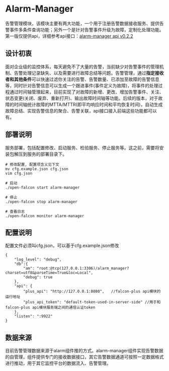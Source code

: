 <!-- toc -->

# Alarm-Manager
告警管理模块，该模块主要有两大功能，一个用于注册告警数据接收服务、提供告警事件多条件查询功能；另外一个是针对告警事件升级为故障，定制化处理功能。第一版仅提供api，详细参考api接口：[alarm-manager api v0.2.2](http://api.open-falcon.com/doc/alarm_manager.html)

## 设计初衷
面对企业级的监控体系，每天避免不了大量的告警，当前缺少对告警事件的管理机制、告警处理记录缺失、以及需要进行故障总结等问题。告警管理，通过**指定接收者和其他条件**可以快速过滤你关注的告警、告警数量、已添加至故障的告警信息等，同时针对告警信息可以生成一个跟进事件(事件定义为故障)，将事件的处理过程通过时间轴管理起来，目前实现了对故障的新增、更改、增加告警事件、关注、状态变更(关闭、废弃、重新打开)、输出故障时间轴等功能。后续的版本，对于故障的时间轴统计故障的MTTA/MTTR(即平均响应时间和平均恢复时间)，自动生成故障总结、实现告警信息的聚合、告警关联，api接口接入前端这些功能都可以有。

## 部署说明
服务部署，包括配置修改、启动服务、检验服务、停止服务等。这之前，需要将安装包解压到服务的部署目录下。

```
# 修改配置, 配置项含义见下文
mv cfg.example.json cfg.json
vim cfg.json

# 启动
./open-falcon start alarm-manager

# 停止
./open-falcon stop alarm-manager

# 查看日志
./open-falcon monitor alarm-manager
```

## 配置说明
配置文件必须叫cfg.json，可以基于cfg.example.json修改
```
{
    "log_level": "debug",
    "db":{
        "am": "root:@tcp(127.0.0.1:3306)/alarm_manager?charset=utf8&parseTime=True&loc=Local",
        "debug": true
    },
    "api": {
        "plus_api": "http://127.0.0.1:8080",   //falcon-plus api模块的运行地址
        "plus_api_token": "default-token-used-in-server-side" //用于和falcon-plus api模块服务端之间的通信认证token
    },
    "listen": ":9922"
}
```

## 数据来源
目前告警管理数据来源于alarm组件推的方式。alarm-manager组件实现告警数据的自管理，组件提供专门的接收数据接口，其它告警数据通道可按照一定数据格式进行推动，用于其它监控平台的数据流入、告警管理。
